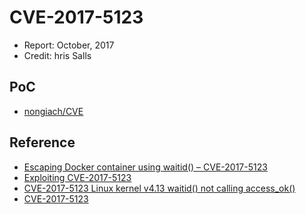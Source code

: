 # CVE-2017-5123

- Report: October, 2017
- Credit: hris Salls <chrissalls5 at gmail dot com>

## PoC

- [nongiach/CVE](https://github.com/nongiach/CVE/tree/master/CVE-2017-5123)

## Reference

- [Escaping Docker container using waitid() – CVE-2017-5123](https://www.twistlock.com/2017/12/27/escaping-docker-container-using-waitid-cve-2017-5123/)
- [Exploiting CVE-2017-5123](https://reverse.put.as/2017/11/07/exploiting-cve-2017-5123/)
- [CVE-2017-5123 Linux kernel v4.13 waitid() not calling access_ok()](http://seclists.org/oss-sec/2017/q4/78)
- [CVE-2017-5123](https://www.cve.mitre.org/cgi-bin/cvename.cgi?name=CVE-2017-5123)
